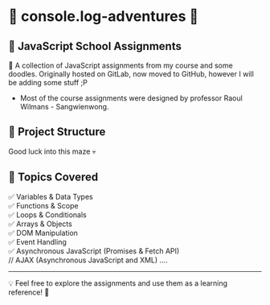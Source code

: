 # 🧩 console.log-adventures 🧩

## 🎯 JavaScript School Assignments

🚀 A collection of JavaScript assignments from my course and some doodles.
Originally hosted on GitLab, now moved to GitHub, however I will be adding some stuff ;P
- Most of the course assignments were designed by professor Raoul Wilmans - Sangwienwong.

## 📂 Project Structure
Good luck into this maze 💀

## 🔧 Topics Covered
✅ Variables & Data Types  
✅ Functions & Scope  
✅ Loops & Conditionals  
✅ Arrays & Objects  
✅ DOM Manipulation  
✅ Event Handling  
✅ Asynchronous JavaScript (Promises & Fetch API)  
//  AJAX (Asynchronous JavaScript and XML) ....


---
💡 Feel free to explore the assignments and use them as a learning reference! 🚀
